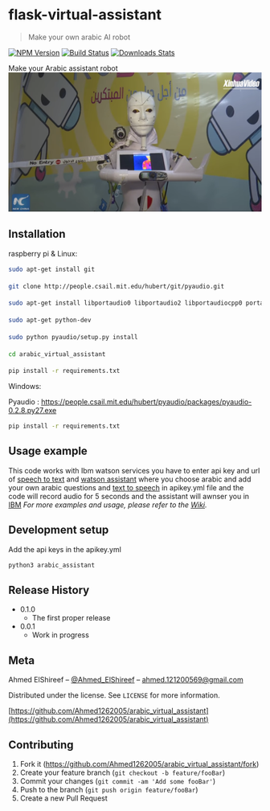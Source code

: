 # flask-virtual-assistant
> Make your own arabic AI robot

[![NPM Version][npm-image]][npm-url]
[![Build Status][travis-image]][travis-url]
[![Downloads Stats][npm-downloads]][npm-url]

Make your Arabic assistant robot
![](header.png)

## Installation

raspberry pi & Linux:

```sh
sudo apt-get install git

git clone http://people.csail.mit.edu/hubert/git/pyaudio.git

sudo apt-get install libportaudio0 libportaudio2 libportaudiocpp0 portaudio19-dev

sudo apt-get python-dev

sudo python pyaudio/setup.py install

cd arabic_virtual_assistant

pip install -r requirements.txt
```

Windows:

Pyaudio : https://people.csail.mit.edu/hubert/pyaudio/packages/pyaudio-0.2.8.py27.exe
```sh
pip install -r requirements.txt
```

## Usage example

This code works with Ibm watson services you have to enter api key and url of [speech to text](cloud.ibm.com/catalog/services/speech-to-text) and [watson assistant](cloud.ibm.com/catalog/services/watson-assistant) where you choose arabic and add your own arabic questions and [text to speech](cloud.ibm.com/catalog/services/text-to-speech) in apikey.yml file and the code will record audio for 5 seconds and the assistant will awnser you in [IBM](cloud.ibm.com)
_For more examples and usage, please refer to the [Wiki][wiki]._

## Development setup

Add the api keys in the apikey.yml 
```sh
python3 arabic_assistant
```

## Release History

* 0.1.0
    * The first proper release
* 0.0.1
    * Work in progress

## Meta

Ahmed ElShireef – [@Ahmed_ElShireef](https://www.facebook.com/ahmed1212005) – ahmed.121200569@gmail.com

Distributed under the license. See ``LICENSE`` for more information.

[https://github.com/Ahmed1262005/arabic_virtual_assistant](https://github.com/Ahmed1262005/arabic_virtual_assistant)

## Contributing

1. Fork it (<https://github.com/Ahmed1262005/arabic_virtual_assistant/fork>)
2. Create your feature branch (`git checkout -b feature/fooBar`)
3. Commit your changes (`git commit -am 'Add some fooBar'`)
4. Push to the branch (`git push origin feature/fooBar`)
5. Create a new Pull Request

<!-- Markdown link & img dfn's -->
[npm-image]: https://img.shields.io/npm/v/datadog-metrics.svg?style=flat-square
[npm-url]: https://npmjs.org/package/datadog-metrics
[npm-downloads]: https://img.shields.io/npm/dm/datadog-metrics.svg?style=flat-square
[travis-image]: https://img.shields.io/travis/dbader/node-datadog-metrics/master.svg?style=flat-square
[travis-url]: https://travis-ci.org/dbader/node-datadog-metrics
[wiki]: https://github.com/Ahmed1262005/arabic_virtual_assistant/wiki
